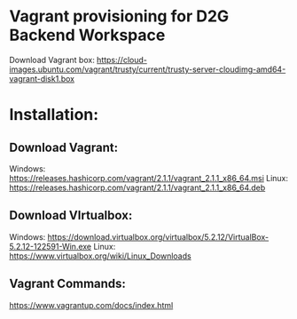 # Vagrant provisioning for D2G Backend Workspace


Download Vagrant box: 	https://cloud-images.ubuntu.com/vagrant/trusty/current/trusty-server-cloudimg-amd64-vagrant-disk1.box

# Installation:

## Download Vagrant: 		

Windows:		https://releases.hashicorp.com/vagrant/2.1.1/vagrant_2.1.1_x86_64.msi
Linux:			https://releases.hashicorp.com/vagrant/2.1.1/vagrant_2.1.1_x86_64.deb

## Download VIrtualbox:	

Windows: 		https://download.virtualbox.org/virtualbox/5.2.12/VirtualBox-5.2.12-122591-Win.exe
Linux:			https://www.virtualbox.org/wiki/Linux_Downloads

## Vagrant Commands:

https://www.vagrantup.com/docs/index.html
